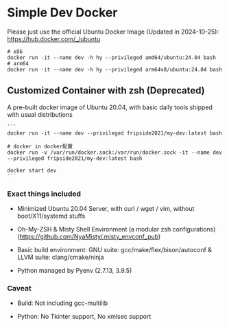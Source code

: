 # Simple Dev Docker


Please just use the official Ubuntu Docker Image (Updated in 2024-10-25):  
https://hub.docker.com/_/ubuntu  


	# x86
	docker run -it --name dev -h hy --privileged amd64/ubuntu:24.04 bash
	# arm64
	docker run -it --name dev -h hy --privileged arm64v8/ubuntu:24.04 bash



## Customized Container with zsh (Deprecated)  

A pre-built docker image of Ubuntu 20.04, with basic daily tools shipped with usual distributions  


	```
	docker run -it --name dev --privileged fripside2021/my-dev:latest bash

	# docker in docker配置
	docker run -v /var/run/docker.sock:/var/run/docker.sock -it --name dev --privileged fripside2021/my-dev:latest bash

	docker start dev
	```


### Exact things included

- Minimized Ubuntu 20.04 Server, with curl / wget / vim, without boot/X11/systemd stuffs

- Oh-My-ZSH & Misty Shell Environment (a modular zsh configurations) (https://github.com/NyaMisty/.misty_envconf_pub)

- Basic build environment: GNU suite: gcc/make/flex/bison/autoconf & LLVM suite: clang/cmake/ninja

- Python managed by Pyenv (2.7.13, 3.9.5)

### Caveat

- Build: Not including gcc-multilib

- Python: No Tkinter support, No xmlsec support

